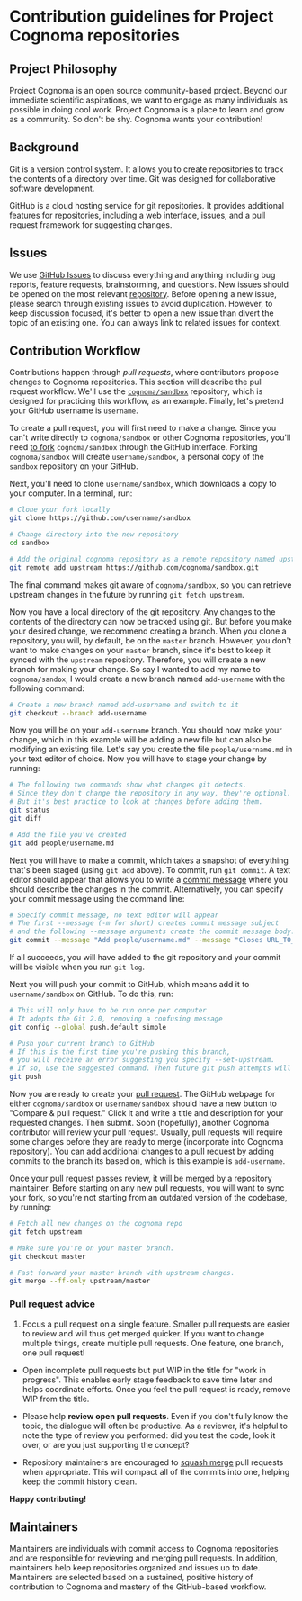 # Contribution guidelines for Project Cognoma repositories

## Project Philosophy

Project Cognoma is an open source community-based project.
Beyond our immediate scientific aspirations, we want to engage as many individuals as possible in doing cool work.
Project Cognoma is a place to learn and grow as a community.
So don't be shy.
Cognoma wants your contribution!

## Background

Git is a version control system.
It allows you to create repositories to track the contents of a directory over time.
Git was designed for collaborative software development.

GitHub is a cloud hosting service for git repositories.
It provides additional features for repositories, including a web interface, issues, and a pull request framework for suggesting changes.

## Issues

We use [GitHub Issues](https://guides.github.com/features/issues/) to discuss everything and anything including bug reports, feature requests, brainstorming, and questions.
New issues should be opened on the most relevant [repository](https://github.com/cognoma "Repositories of the Cognoma Organization").
Before opening a new issue, please search through existing issues to avoid duplication.
However, to keep discussion focused, it's better to open a new issue than divert the topic of an existing one.
You can always link to related issues for context.

## Contribution Workflow

Contributions happen through _pull requests_, where contributors propose changes to Cognoma repositories.
This section will describe the pull request workflow.
 We'll use the [`cognoma/sandbox`](https://github.com/cognoma/sandbox) repository, which is designed for practicing this workflow, as an example.
Finally, let's pretend your GitHub username is `username`.

To create a pull request, you will first need to make a change.
Since you can't write directly to `cognoma/sandbox` or other Cognoma repositories, you'll need [to fork](https://help.github.com/articles/fork-a-repo/) `cognoma/sandbox` through the GitHub interface.
Forking `cognoma/sandbox` will create `username/sandbox`, a personal copy of the `sandbox` repository on your GitHub.

Next, you'll need to clone `username/sandbox`, which downloads a copy to your computer.
In a terminal, run:

```sh
# Clone your fork locally
git clone https://github.com/username/sandbox

# Change directory into the new repository
cd sandbox

# Add the original cognoma repository as a remote repository named upstream
git remote add upstream https://github.com/cognoma/sandbox.git
```

The final command makes git aware of `cognoma/sandbox`, so you can retrieve upstream changes in the future by running `git fetch upstream`.

Now you have a local directory of the git repository.
Any changes to the contents of the directory can now be tracked using git.
But before you make your desired change, we recommend creating a branch.
When you clone a repository, you will, by default, be on the `master` branch.
However, you don't want to make changes on your `master` branch, since it's best to keep it synced with the `upstream` repository.
Therefore, you will create a new branch for making your change.
So say I wanted to add my name to `cognoma/sandox`, I would create a new branch named `add-username` with the following command:

```sh
# Create a new branch named add-username and switch to it
git checkout --branch add-username
```

Now you will be on your `add-username` branch.
You should now make your change, which in this example will be adding a new file but can also be modifying an existing file.
Let's say you create the file `people/username.md` in your text editor of choice.
Now you will have to stage your change by running:

```sh
# The following two commands show what changes git detects.
# Since they don't change the repository in any way, they're optional.
# But it's best practice to look at changes before adding them.
git status
git diff

# Add the file you've created
git add people/username.md
```

Next you will have to make a commit, which takes a snapshot of everything that's been staged (using `git add` above).
To commit, run `git commit`.
A text editor should appear that allows you to write a [commit message](https://chris.beams.io/posts/git-commit/) where you should describe the changes in the commit.
Alternatively, you can specify your commit message using the command line:

```sh
# Specify commit message, no text editor will appear
# The first --message (-m for short) creates commit message subject
# and the following --message arguments create the commit message body.
git commit --message "Add people/username.md" --message "Closes URL_TO_GITHUB_ISSUE"
```

If all succeeds, you will have added to the git repository and your commit will be visible when you run `git log`.

Next you will push your commit to GitHub, which means add it to `username/sandbox` on GitHub.
To do this, run:

```sh
# This will only have to be run once per computer
# It adopts the Git 2.0, removing a confusing message
git config --global push.default simple

# Push your current branch to GitHub
# If this is the first time you're pushing this branch,
# you will receive an error suggesting you specify --set-upstream.
# If so, use the suggested command. Then future git push attempts will work.
git push
```

Now you are ready to create your [pull request](https://help.github.com/articles/about-pull-requests/).
The GitHub webpage for either `cognoma/sandbox` or `username/sandbox` should have a new button to "Compare & pull request." Click it and write a title and description for your requested changes.
Then submit.
Soon (hopefully), another Cognoma contributor will review your pull request.
Usually, pull requests will require some changes before they are ready to merge (incorporate into Cognoma repository).
You can add additional changes to a pull request by adding commits to the branch its based on, which is this example is `add-username`.

Once your pull request passes review, it will be merged by a repository maintainer.
Before starting on any new pull requests, you will want to sync your fork, so you're not starting from an outdated version of the codebase, by running:

```sh
# Fetch all new changes on the cognoma repo
git fetch upstream

# Make sure you're on your master branch.
git checkout master

# Fast forward your master branch with upstream changes.
git merge --ff-only upstream/master
```

### Pull request advice

1. Focus a pull request on a single feature.
Smaller pull requests are easier to review and will thus get merged quicker.
If you want to change multiple things, create multiple pull requests.
One feature, one branch, one pull request!

+ Open incomplete pull requests but put WIP in the title for "work in progress".
This enables early stage feedback to save time later and helps coordinate efforts.
Once you feel the pull request is ready, remove WIP from the title.

+ Please help **review open pull requests**.
Even if you don't fully know the topic, the dialogue will often be productive.
As a reviewer, it's helpful to note the type of review you performed: did you test the code, look it over, or are you just supporting the concept?

+ Repository maintainers are encouraged to [squash merge](https://help.github.com/articles/about-pull-request-merges/#squash-and-merge-your-pull-request-commits) pull requests when appropriate.
This will compact all of the commits into one, helping keep the commit history clean.

**Happy contributing!**

## Maintainers

Maintainers are individuals with commit access to Cognoma repositories and are responsible for reviewing and merging pull requests.
In addition, maintainers help keep repositories organized and issues up to date.
Maintainers are selected based on a sustained, positive history of contribution to Cognoma and mastery of the GitHub-based workflow.
